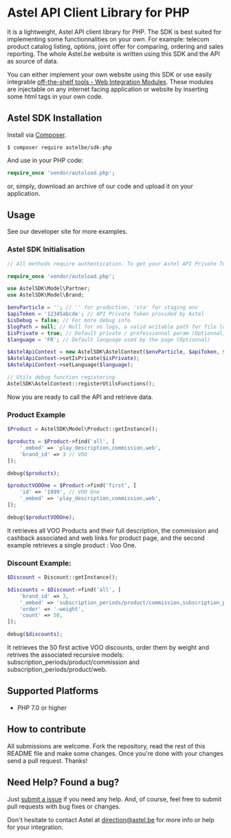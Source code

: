 # Astel API Client Library for PHP

It is a lightweight, Astel API client library for PHP. The SDK is best suited for implementing some functionnalities on your own. For example: telecom product catalog listing, options, joint offer for comparing, ordering and sales reporting. The whole Astel.be website is written using this SDK and the API as source of data.

You can either implement your own website using this SDK or use easily integrable [off-the-shelf tools - Web Integration Modules](https://github.com/astelbe/web-integration). These modules are injectable on any internet facing application or website by inserting some html tags in your own code.

## Astel SDK Installation

[composer]: https://getcomposer.org

Install via [Composer][composer].

```
$ composer require astelbe/sdk-php
```
And use in your PHP code:
```php
require_once 'vendor/autoload.php';
```

or, simply, download an archive of our code and upload it on your application.

## Usage


See our developer site for more examples.

### Astel SDK Initialisation
```php
// All methods require authentication. To get your Astel API Private Token credentials, contact us

require_once 'vendor/autoload.php';

use AstelSDK\Model\Partner;
use AstelSDK\Model\Brand;

$envParticle = ''; // '' for production, 'sta' for staging env
$apiToken = '12345abcde'; // API Private Token provided by Astel
$isDebug = false; // For more debug info
$logPath = null; // Null for no logs, a valid writable path for file logs
$isPrivate = true; // Default private / professionnal param (Optionnal)
$language = 'FR'; // Default language used by the page (Optionnal)

$AstelApiContext = new AstelSDK\AstelContext($envParticle, $apiToken, $isDebug, $logPath);
$AstelApiContext->setIsPrivate($isPrivate);
$AstelApiContext->setLanguage($language);

// Utils debug function registering
AstelSDK\AstelContext::registerUtilsFunctions();
```
Now you are ready to call the API and retrieve data.

### Product Example
```php
$Product = AstelSDK\Model\Product::getInstance();

$products = $Product->find('all', [
	'_embed' => 'play_description,commission,web',
	'brand_id' => 3 // VOO
]);

debug($products);

$productVOOOne = $Product->find('first', [
	'id' => '1999', // VOO One
	'_embed' => 'play_description,commission,web',
]);

debug($productVOOOne);
```
It retrieves all VOO Products and their full description, the commission and cashback associated and web links for product page, and the second example retrieves a single product : Voo One.
 
### Discount Example:
```php
$Discount = Discount::getInstance();

$discounts = $Discount->find('all', [
	'brand_id' => 3,
	'_embed' => 'subscription_periods/product/commission,subscription_periods/product/web',
	'order' => '-weight',
	'count' => 50,
]);

debug($discounts);
```
It retrieves the 50 first active VOO discounts, order them by weight and retrives the associated recursive models: subscription_periods/product/commission and subscription_periods/product/web.

## Supported Platforms

* PHP 7.0 or higher


## How to contribute

All submissions are welcome. Fork the repository, read the rest of this README
file and make some changes. Once you're done with your changes send a pull
request. Thanks!


## Need Help? Found a bug?

[submitanissue]: https://github.com/astelbe/sdk-php/issues

Just [submit a issue][submitanissue] if you need any help. And, of course, feel
free to submit pull requests with bug fixes or changes.

Don't hesitate to contact Astel at direction@astel.be for more info or help for your integration.
